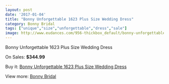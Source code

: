 ```yaml
---
layout: post
date: '2017-01-04'
title: "Bonny Unforgettable 1623 Plus Size Wedding Dress"
category: Bonny Bridal
tags: ["unique","size","unforgettable","dress","sale"]
image: http://www.eudances.com/956-thickbox_default/bonny-unforgettable-1623-plus-size-wedding-dress.jpg
---
```

Bonny Unforgettable 1623 Plus Size Wedding Dress

On Sales: **$344.99**
<a href="https://www.eudances.com/en/bonny-bridal/337-bonny-unforgettable-1623-plus-size-wedding-dress.html"><amp-img layout="responsive" width="600" height="600" src="//www.eudances.com/956-thickbox_default/bonny-unforgettable-1623-plus-size-wedding-dress.jpg" alt="Bonny Unforgettable 1623 Plus Size Wedding Dress 0" /></a>
<a href="https://www.eudances.com/en/bonny-bridal/337-bonny-unforgettable-1623-plus-size-wedding-dress.html"><amp-img layout="responsive" width="600" height="600" src="//www.eudances.com/957-thickbox_default/bonny-unforgettable-1623-plus-size-wedding-dress.jpg" alt="Bonny Unforgettable 1623 Plus Size Wedding Dress 1" /></a>

Buy it: [Bonny Unforgettable 1623 Plus Size Wedding Dress](https://www.eudances.com/en/bonny-bridal/337-bonny-unforgettable-1623-plus-size-wedding-dress.html "Bonny Unforgettable 1623 Plus Size Wedding Dress")

View more: [Bonny Bridal](https://www.eudances.com/en/3-bonny-bridal "Bonny Bridal")
